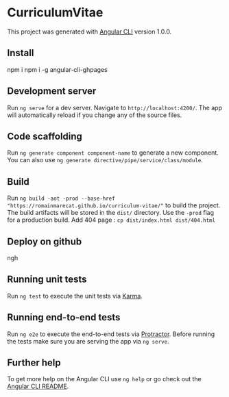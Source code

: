 # CurriculumVitae

This project was generated with [Angular CLI](https://github.com/angular/angular-cli) version 1.0.0.

## Install
npm i
npm i -g angular-cli-ghpages

## Development server

Run `ng serve` for a dev server. Navigate to `http://localhost:4200/`. The app will automatically reload if you change any of the source files.

## Code scaffolding

Run `ng generate component component-name` to generate a new component. You can also use `ng generate directive/pipe/service/class/module`.

## Build

Run `ng build -aot -prod --base-href "https://romainmarecat.github.io/curriculum-vitae/"` to build the project. The build artifacts will be stored in the `dist/` directory. Use the `-prod` flag for a production build.
Add 404 page :
`cp dist/index.html dist/404.html`

## Deploy on github
ngh

## Running unit tests

Run `ng test` to execute the unit tests via [Karma](https://karma-runner.github.io).

## Running end-to-end tests

Run `ng e2e` to execute the end-to-end tests via [Protractor](http://www.protractortest.org/).
Before running the tests make sure you are serving the app via `ng serve`.

## Further help

To get more help on the Angular CLI use `ng help` or go check out the [Angular CLI README](https://github.com/angular/angular-cli/blob/master/README.md).
